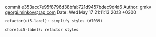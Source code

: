 commit e353acd7e95f8796d38bfab721d9457bdec9d4d6
Author: gmkv <georgi.minkov@sap.com>
Date:   Wed May 17 21:11:13 2023 +0300

    refactor(ui5-label): simplify styles (#7039)
    
    chore(ui5-label): refactor styles
